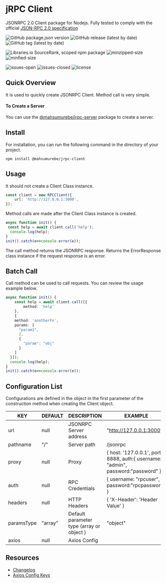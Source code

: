 # jRPC Client
JSONRPC 2.0 Client package for Nodejs. Fully tested to comply with the official [JSON-RPC 2.0 specification](https://www.jsonrpc.org/specification)

![GitHub package.json version](https://img.shields.io/github/package-json/v/mahsumurebe/jrpc-client?style=for-the-badge)
![GitHub release (latest by date)](https://img.shields.io/github/v/release/mahsumurebe/jrpc-client?style=for-the-badge)
![GitHub tag (latest by date)](https://img.shields.io/github/v/tag/mahsumurebe/jrpc-client?style=for-the-badge)

![Libraries.io SourceRank, scoped npm package](https://img.shields.io/librariesio/sourcerank/npm/@mahsumurebe/jrpc-client?style=for-the-badge)
![minzipped-size](https://img.shields.io/bundlephobia/minzip/@mahsumurebe/jrpc-client/1.2.3?style=for-the-badge)
![minfied-size](https://img.shields.io/bundlephobia/min/@mahsumurebe/jrpc-client/1.2.3?style=for-the-badge)

![issues-open](https://img.shields.io/github/issues/mahsumurebe/jrpc-client?style=for-the-badge)
![issues-closed](https://img.shields.io/github/issues-closed/mahsumurebe/jrpc-client?style=for-the-badge)
![license](https://img.shields.io/github/license/mahsumurebe/jrpc-client?style=for-the-badge)

## Quick Overview  
  It is used to quickly create JSONRPC Client. Method call is very simple.  

#### To Create a Server
You can use the [@mahsumurebe/jrpc-server](https://www.npmjs.com/package/@mahsumurebe/jrpc-server) package to create a server.

## Install  
For installation, you can run the following command in the directory of your project.
```  
npm install @mahsumurebe/jrpc-client  
```  
  
## Usage  
  
It should not create a Client Class instance.  
```typescript  
const client = new RPCClient({ 
	url: 'http://127.0.0.1:3000',  
});  
```  
Method calls are made after the Client Class instance is created.  
```typescript  
async function init() {  
 const help = await client.call('help');  
  console.log(help);  
}  
init().catch(e=>console.error(e));  
```  
The call method returns the JSONRPC response. Returns the ErrorResponse class instance if the request response is an error.  

## Batch Call  
Call method can be used to call requests. You can review the usage example below.  
  
```typescript  
async function init() {  
    const help = await client.call([{
        method: 'help'
    },
    {
    method: 'anotherFn',
    params: [
      "param1",
      2,
      {
        "param": "obj"
      }
    ]
  }]);  
  console.log(help);  
}  
init().catch(e=>console.error(e));  
```

## Configuration List
Configurations are defined in the object in the first parameter of the construction method when creating the Client object.

| KEY        | DEFAULT | DESCRIPTION                                 | EXAMPLE                                                                            |
|------------|---------|---------------------------------------------|------------------------------------------------------------------------------------|
| url        | null    | JSONRPC Server address                      | "http://127.0.0.1:3000"                                                            |
| pathname   | "/"     | Server path                                 | /jsonrpc                                                                           |
| proxy      | null    | Proxy                                       | { host: '127.0.0.1', port: 8888, auth:{ username: "admin", password:"password" } } |
| auth       | null    | RPC Credentials                             | { username: "rpcuser", password:"rpcpassword" }                                    |
| headers    | null    | HTTP Headers                                | { 'X-Header': 'Header Value' }                                                     |
| paramsType | "array" | Default parameter type  (array  or object ) | "object"                                                                           |
| axios      | null    | Axios Config                                |                                                                                    |

## Resources

 - [Changelog](https://github.com/mahsumurebe/jrpc-client/blob/development/CHANGELOG.md)
 - [Axios Config Keys](https://github.com/axios/axios#request-config)

